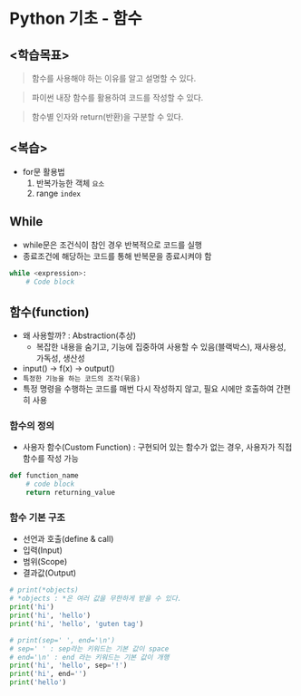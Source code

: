 # Python 기초 - 함수

## <학습목표>

> 함수를 사용해야 하는 이유를 알고 설명할 수 있다.

> 파이썬 내장 함수를 활용하여 코드를 작성할 수 있다.

> 함수별 인자와 return(반환)을 구분할 수 있다.


## <복습>
- for문 활용법
    1. 반복가능한 객체 `요소`
    2. range `index`

## While
- while문은 조건식이 참인 경우 반복적으로 코드를 실행
- 종료조건에 해당하는 코드를 통해 반복문을 종료시켜야 함
```  python
while <expression>:
    # Code block
```

## 함수(function)
- 왜 사용할까? : Abstraction(추상)
    - 복잡한 내용을 숨기고, 기능에 집중하여 사용할 수 있음(블랙박스), 재사용성, 가독성, 생산성
- input() → f(x) → output()
- `특정한 기능을 하는 코드의 조각(묶음)`
- 특정 명령을 수행하는 코드를 매번 다시 작성하지 않고, 필요 시에만 호출하여 간편히 사용

### 함수의 정의
- 사용자 함수(Custom Function) : 구현되어 있는 함수가 없는 경우, 사용자가 직접 함수를 작성 가능
``` python
def function_name
    # code block
    return returning_value
```
### 함수 기본 구조
- 선언과 호출(define & call)
- 입력(Input)
- 범위(Scope)
- 결과값(Output)

``` python
# print(*objects)
# *objects : *은 여러 값을 무한하게 받을 수 있다.
print('hi')
print('hi', 'hello')
print('hi', 'hello', 'guten tag')

# print(sep=' ', end='\n')
# sep=' ' : sep라는 키워드는 기본 값이 space
# end='\n' : end 라는 키워드는 기본 값이 개행
print('hi', 'hello', sep='!')
print('hi', end='')
print('hello')
```